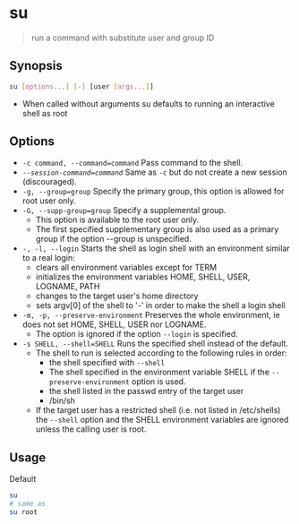 # su

> run a command with substitute user and group ID

## Synopsis

```bash
su [options...] [-] [user [args...]]
```

- When called without arguments su defaults to running an interactive shell as root

## Options

- `-c command, --command=command` Pass command to the shell.
- _`--session-command=command`_ Same as `-c` but do not create a new session (discouraged).
- `-g, --group=group` Specify the primary group, this option is allowed for root user only.
- `-G, --supp-group=group` Specify a supplemental group.
    - This option is available to the root user only.
    - The first specified supplementary group is also used as a primary group if the option --group is unspecified.
- `-, -l, --login` Starts the shell as login shell with an environment similar to a real login:
    - clears all environment variables except for TERM
    - initializes the environment variables HOME, SHELL, USER, LOGNAME, PATH
    - changes to the target user's home directory
    - sets argv[0] of the shell to '-' in order to make the shell a login shell
- `-m, -p, --preserve-environment` Preserves the whole environment, ie does not set HOME, SHELL, USER nor LOGNAME.
    - The option is ignored if the option `--login` is specified.
- `-s SHELL, --shell=SHELL` Runs the specified shell instead of the default.
    - The shell to run is selected according to the following rules in order:
        - the shell specified with `--shell`
        - The shell specified in the environment variable SHELL if the `--preserve-environment` option is used.
        - the shell listed in the passwd entry of the target user
        - /bin/sh
    - If the target user has a restricted shell (i.e. not listed in /etc/shells) the `--shell` option and the SHELL environment variables are ignored unless the calling user is root.

## Usage

Default

```bash
su
# same as
su root
```
